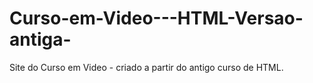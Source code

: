 # Curso-em-Video---HTML-Versao-antiga-
Site do Curso em Video - criado a partir do antigo curso de HTML.
